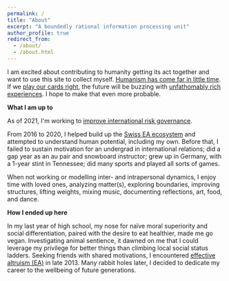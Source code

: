 ```yaml
---
permalink: /
title: "About"
excerpt: "A boundedly rational information processing unit"
author_profile: true
redirect_from: 
  - /about/
  - /about.html
---
```



I am excited about contributing to humanity getting its act together and want to use this site to collect myself. [Humanism has come far in little time](https://ourworldindata.org/problems-and-progress). If we [play our cards right](https://www.youtube.com/watch?v=CrMIEz_mSJM), the future will be buzzing with [unfathomably rich experiences](https://www.nickbostrom.com/utopia.html). I hope to make that even more probable.

**What I am up to**

As of 2021, I'm working to [improve international risk governance](https://simoninstitute.ch/).

From 2016 to 2020, I helped build up the [Swiss EA ecosystem](https://effectivealtruism.ch/) and attempted to understand human potential, including my own. Before that, I failed to sustain motivation for an undergrad in international relations; did a gap year as an au pair and snowboard instructor; grew up in Germany, with a 1-year stint in Tennessee; did many sports and played all sorts of games.

When not working or modelling inter- and intrapersonal dynamics, I enjoy time with loved ones, analyzing matter(s), exploring boundaries, improving structures, lifting weights, mixing music, documenting reflections, art, food, and dance.

**How I ended up here**

In my last year of high school, my nose for naïve moral superiority and social differentiation, paired with the desire to eat healthier, made me go vegan. Investigating animal sentience, it dawned on me that I could leverage my privilege for better things than climbing local social status ladders. Seeking friends with shared motivations, I encountered [effective altruism (EA)](https://en.wikipedia.org/wiki/Effective_altruism) in late 2013. Many rabbit holes later, I decided to dedicate my career to the wellbeing of future generations.
